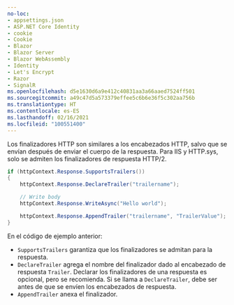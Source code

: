```yaml
---
no-loc:
- appsettings.json
- ASP.NET Core Identity
- cookie
- Cookie
- Blazor
- Blazor Server
- Blazor WebAssembly
- Identity
- Let's Encrypt
- Razor
- SignalR
ms.openlocfilehash: d5e1630d6a9e412c40831aa3a66aaed7524ff501
ms.sourcegitcommit: a49c47d5a573379effee5c6b6e36f5c302aa756b
ms.translationtype: HT
ms.contentlocale: es-ES
ms.lasthandoff: 02/16/2021
ms.locfileid: "100551400"
---
```

Los finalizadores HTTP son similares a los encabezados HTTP, salvo que se envían después de enviar el cuerpo de la respuesta. Para IIS y HTTP.sys, solo se admiten los finalizadores de respuesta HTTP/2.

```csharp
if (httpContext.Response.SupportsTrailers())
{
    httpContext.Response.DeclareTrailer("trailername"); 

    // Write body
    httpContext.Response.WriteAsync("Hello world");

    httpContext.Response.AppendTrailer("trailername", "TrailerValue");
}
```

En el código de ejemplo anterior:

* `SupportsTrailers` garantiza que los finalizadores se admitan para la respuesta.
* `DeclareTrailer` agrega el nombre del finalizador dado al encabezado de respuesta `Trailer`. Declarar los finalizadores de una respuesta es opcional, pero se recomienda. Si se llama a `DeclareTrailer`, debe ser antes de que se envíen los encabezados de respuesta.
* `AppendTrailer` anexa el finalizador.
